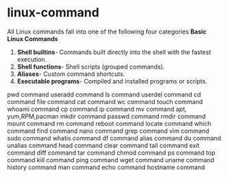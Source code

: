 # linux-command
All Linux commands fall into one of the following four categories
 **Basic Linux Commands**
 1. **Shell builtins**- Commands built directly into the shell with the fastest execution.
 2. **Shell functions**- Shell scripts (grouped commands).
 3. **Aliases**- Custom command shortcuts.
 4. **Executable programs**- Compiled and installed programs or scripts.


pwd command                    useradd command
ls command                     userdel command
cd command                     file command
cat command                    wc command
touch command                  whoami command
cp command                     ip command
mv command                     apt, yum,RPM,pacman
mkdir command                  passwd command
rmdir command                  mount command
rm command                     reboot command
locate command                 which command
find command                   nano command
grep command                   vim command
sudo command                   whatis command
df command                     alias command 
du command                     unalias command
head command                   clear command
tail command                   exit command
diff command 
tar command
chmod command
ps command
top command
kill command
ping command
wget command
uname command 
history command
man command
echo command
hostname command




